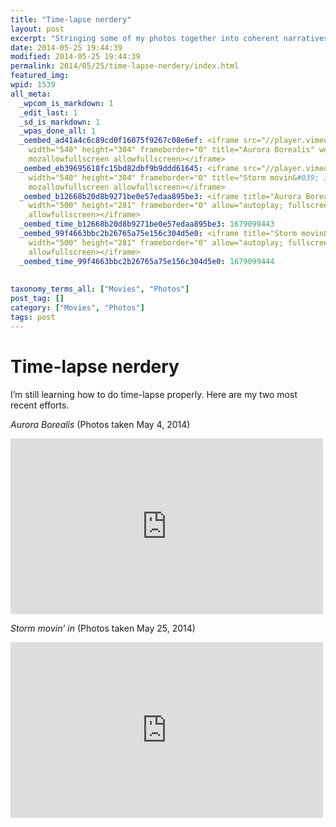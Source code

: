 ```yaml
---
title: "Time-lapse nerdery"
layout: post
excerpt: "Stringing some of my photos together into coherent narratives."
date: 2014-05-25 19:44:39
modified: 2014-05-25 19:44:39
permalink: 2014/05/25/time-lapse-nerdery/index.html
featured_img: 
wpid: 1539
all_meta: 
  _wpcom_is_markdown: 1
  _edit_last: 1
  _sd_is_markdown: 1
  _wpas_done_all: 1
  _oembed_ad41a4c6c89cd0f16075f9267c08e6ef: <iframe src="//player.vimeo.com/video/93879229"
    width="540" height="304" frameborder="0" title="Aurora Borealis" webkitallowfullscreen
    mozallowfullscreen allowfullscreen></iframe>
  _oembed_eb39695618fc15bd82dbf9b9ddd61645: <iframe src="//player.vimeo.com/video/96438224"
    width="540" height="304" frameborder="0" title="Storm movin&#039; in" webkitallowfullscreen
    mozallowfullscreen allowfullscreen></iframe>
  _oembed_b12668b20d8b9271be0e57edaa895be3: <iframe title="Aurora Borealis" src="https://player.vimeo.com/video/93879229?h=77429033b0&amp;dnt=1&amp;app_id=122963"
    width="500" height="281" frameborder="0" allow="autoplay; fullscreen; picture-in-picture"
    allowfullscreen></iframe>
  _oembed_time_b12668b20d8b9271be0e57edaa895be3: 1679099443
  _oembed_99f4663bbc2b26765a75e156c304d5e0: <iframe title="Storm movin&#039; in" src="https://player.vimeo.com/video/96438224?h=6a3bd752a0&amp;dnt=1&amp;app_id=122963"
    width="500" height="281" frameborder="0" allow="autoplay; fullscreen; picture-in-picture"
    allowfullscreen></iframe>
  _oembed_time_99f4663bbc2b26765a75e156c304d5e0: 1679099444
  
  
taxonomy_terms_all: ["Movies", "Photos"]
post_tag: []
category: ["Movies", "Photos"]
tags: post
---
```


# Time-lapse nerdery

I’m still learning how to do time-lapse properly. Here are my two most recent efforts.

*Aurora Borealis* (Photos taken May 4, 2014)  
<iframe allow="autoplay; fullscreen; picture-in-picture" allowfullscreen="" frameborder="0" height="281" loading="lazy" src="https://player.vimeo.com/video/93879229?h=77429033b0&dnt=1&app_id=122963" title="Aurora Borealis" width="500"></iframe>

*Storm movin’ in* (Photos taken May 25, 2014)  
<iframe allow="autoplay; fullscreen; picture-in-picture" allowfullscreen="" frameborder="0" height="281" loading="lazy" src="https://player.vimeo.com/video/96438224?h=6a3bd752a0&dnt=1&app_id=122963" title="Storm movin' in" width="500"></iframe>